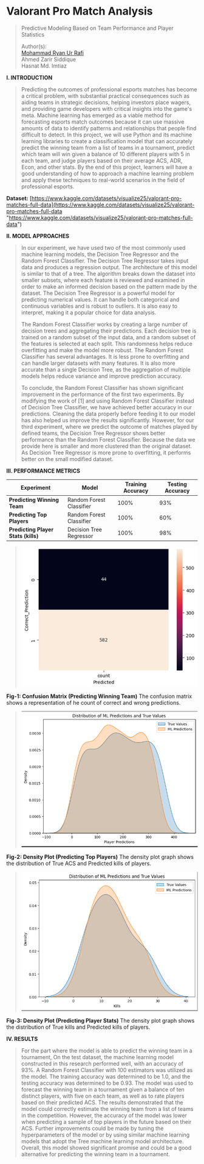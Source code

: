 
# Valorant Pro Match Analysis

> Predictive Modeling Based on Team Performance and Player Statistics
>
> Author(s): \
> [Mohammad Ryan Ur Rafi](https://github.com/DEF4LT-303) \
> Ahmed Zarir Siddique \
> Hasnat Md. Imtiaz

**I. INTRODUCTION**

>Predicting the outcomes of professional esports matches has become a critical problem, with substantial practical consequences such as aiding teams in strategic decisions, helping investors place wagers, and providing game developers with critical insights into the game's meta. Machine learning has emerged as a viable method for forecasting esports match outcomes because it can use massive amounts of data to identify patterns and relationships that people find difficult to detect.  In this project, we will use Python and its machine learning libraries to create a classification model that can accurately predict the winning team from a list of teams in a tournament, predict which team will win given a balance of 10 different players with 5 in each team, and judge players based on their average ACS, ADR, Econ, and other stats. By the end of this project, learners will have a good understanding of how to approach a machine learning problem and apply these techniques to real-world scenarios in the field of professional esports.


**Dataset:** [https://www.kaggle.com/datasets/visualize25/valorant-pro-matches-full-data](https://www.kaggle.com/datasets/visualize25/valorant-pro-matches-full-data "https://www.kaggle.com/datasets/visualize25/valorant-pro-matches-full-data")


 **II\. MODEL APPROACHES**



>In our experiment, we have used two of the most commonly used machine learning models, the Decision Tree Regressor and the Random Forest Classifier. The Decision Tree Regressor takes input data and produces a regression output. The architecture of this model is similar to that of a tree. The algorithm breaks down the dataset into smaller subsets, where each feature is reviewed and examined in order to make an informed decision based on the pattern made by the dataset. The Decision Tree Regressor is a powerful model for predicting numerical values. It can handle both categorical and continuous variables and is robust to outliers. It is also easy to interpret, making it a popular choice for data analysis.
>
>  
>
>The Random Forest Classifier works by creating a large number of decision trees and aggregating their predictions. Each decision tree is trained on a random subset of the input data, and a random subset of the features is selected at each split. This randomness helps reduce overfitting and make the model more robust. The Random Forest Classifier has several advantages. It is less prone to overfitting and can handle larger datasets with many features. It is also more accurate than a single Decision Tree, as the aggregation of multiple models helps reduce variance and improve prediction accuracy.
>
>
>
>To conclude, the Random Forest Classifier has shown significant improvement in the performance of the first two experiments. By modifying the work of [1] and using Random Forest Classifier instead of Decision Tree Classifier, we have achieved better accuracy in our predictions. Cleaning the data properly before feeding it to our model has also helped us improve the results significantly. However, for our third experiment, where we predict the outcome of matches played by defined teams, the Decision Tree Regressor shows better performance than the Random Forest Classifier. Because the data we provide here is smaller and more clustered than the original dataset. As Decision Tree Regressor is more prone to overfitting, it performs better on the small modified dataset.

**III\. PERFORMANCE METRICS**

| **Experiment**| **Model** | **Training Accuracy** | **Testing Accuracy** |
| -------- | -------- | -------- | -------- |
| **Predicting Winning Team** | Random Forest Classifier | 100% | 93% |
| **Predicting Top Players** | Random Forest Classifier | 100% | 60% |
| **Predicting Player Stats (kills)** | Decision Tree Regressor | 100% | 98% |

> <img src="https://raw.githubusercontent.com/DEF4LT-303/Valorant-Pro-Match-Analysis/main/Media/image1.png" alt="Confusion Matrix" style="width: 500px;"/>


**Fig-1: Confusion Matrix (Predicting Winning Team)**
The confusion matrix shows a representation of he count of correct and wrong predictions.

><img src="https://raw.githubusercontent.com/DEF4LT-303/Valorant-Pro-Match-Analysis/main/Media/image2.png" alt="Density Plot" style="width: 500px;"/>


**Fig-2: Density Plot (Predicting Top Players)**
The density plot graph shows the distribution of True ACS and Predicted kills of players.

><img src="https://raw.githubusercontent.com/DEF4LT-303/Valorant-Pro-Match-Analysis/main/Media/image3.png" alt="Density Plot" style="width: 500px;"/>



**Fig-3: Density Plot (Predicting Player Stats)**
The density plot graph shows the distribution of True kills and Predicted kills of players.

**IV\. RESULTS**
>For the part where the model is able to predict the winning team in a tournament, On the test dataset, the machine learning model constructed in this research performed well, with an accuracy of 93%. A Random Forest Classifier with 100 estimators was utilized as the model. The training accuracy was determined to be 1.0, and the testing accuracy was determined to be 0.93. The model was used to forecast the winning team in a tournament given a balance of ten distinct players, with five on each team, as well as to rate players based on their predicted ACS. The results demonstrated that the model could correctly estimate the winning team from a list of teams in the competition. However, the accuracy of the model was lower when predicting a sample of top players in the future based on their ACS. Further improvements could be made by tuning the hyperparameters of the model or by using similar machine learning models that adopt the Tree machine learning model architecture. Overall, this model showed significant promise and could be a good alternative for predicting the winning team in a tournament.
